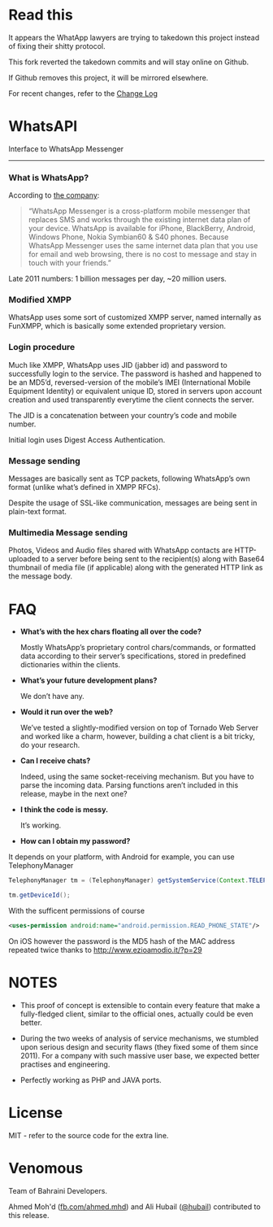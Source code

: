 # Read this

It appears the WhatApp lawyers are trying to takedown this project instead of fixing their shitty protocol.

This fork reverted the takedown commits and will stay online on Github.

If Github removes this project, it will be mirrored elsewhere.

For recent changes, refer to the [Change Log](https://github.com/venomous0x/WhatsAPI/blob/master/CHANGELOG.md)

# WhatsAPI

Interface to WhatsApp Messenger

----------


### What is WhatsApp?
According to [the company](http://www.whatsapp.com/): 

> “WhatsApp Messenger is a cross-platform mobile messenger that replaces SMS and works through the existing internet data plan of your device. WhatsApp is available for iPhone, BlackBerry, Android, Windows Phone, Nokia Symbian60 & S40 phones. Because WhatsApp Messenger uses the same internet data plan that you use for email and web browsing, there is no cost to message and stay in touch with your friends.”

Late 2011 numbers: 1 billion messages per day, ~20 million users.

### Modified XMPP
WhatsApp uses some sort of customized XMPP server, named internally as FunXMPP, which is basically some extended proprietary version.

### Login procedure
Much like XMPP, WhatsApp uses JID (jabber id) and password to successfully login to the service. The password is hashed and happened to be an MD5’d, reversed-version of the mobile’s IMEI (International Mobile Equipment Identity) or equivalent unique ID, stored in servers upon account creation and used transparently everytime the client connects the server.


The JID is a concatenation between your country’s code and mobile number.

Initial login uses Digest Access Authentication.

### Message sending
Messages are basically sent as TCP packets, following WhatsApp’s own format (unlike what’s defined in XMPP RFCs).


Despite the usage of SSL-like communication, messages are being sent in plain-text format.

### Multimedia Message sending
Photos, Videos and Audio files shared with WhatsApp contacts are HTTP-uploaded to a server before being sent to the recipient(s) along with Base64 thumbnail of media file (if applicable) along with the generated HTTP link as the message body.

# FAQ


- **What’s with the hex chars floating all over the code?**

	Mostly WhatsApp’s proprietary control chars/commands, or formatted data according to their server’s specifications, stored in predefined dictionaries within the clients.

- **What’s your future development plans?**

	We don’t have any.

- **Would it run over the web?**

	We’ve tested a slightly-modified version on top of Tornado Web Server and worked like a charm, however, building a chat client is a bit tricky, do your research.

- **Can I receive chats?**

	Indeed, using the same socket-receiving mechanism. But you have to parse the incoming data. Parsing functions aren’t included in this release, maybe in the next one?

- **I think the code is messy.**

	It’s working.

- **How can I obtain my password?**

It depends on your platform, with Android for example, you can use TelephonyManager

```JAVA
TelephonyManager tm = (TelephonyManager) getSystemService(Context.TELEPHONY_SERVICE);
```
```java
tm.getDeviceId();
```

With the sufficent permissions of course

```xml
<uses-permission android:name="android.permission.READ_PHONE_STATE"/>
```

On iOS however the password is the MD5 hash of the MAC address repeated twice
thanks to http://www.ezioamodio.it/?p=29

# NOTES

- This proof of concept is extensible to contain every feature that make a fully-fledged client, similar to the official ones, actually could be even better.

- During the two weeks of analysis of service mechanisms, we stumbled upon serious design and security flaws (they fixed some of them since 2011). For a company with such massive user base, we expected better practises and engineering.

- Perfectly working as PHP and JAVA ports.

# License

MIT - refer to the source code for the extra line.

# Venomous

Team of Bahraini Developers.

Ahmed Moh'd ([fb.com/ahmed.mhd](https://www.facebook.com/ahmed.mhd)) and Ali Hubail ([@hubail](https://twitter.com/hubail)) contributed to this release.
